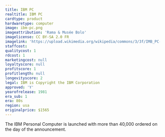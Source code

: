 ```yaml
---
title: IBM PC
realtitle: IBM PC
cardtype: product
hardwaretype: computer
image: ibm-pc.png
imageattribution: 'Rama & Musée Bolo'
imagelicense: CC BY-SA 2.0 FR
imagelink: 'https://upload.wikimedia.org/wikipedia/commons/3/3f/IMB_PC-IMG_7271.jpg'
staffcost:
qualitycost: 1
rdcost: 1
marketingcost: null
loyaltyscore: null
profitscore: 1
profitlength: null
longevityscore: 2
legal: IBM is Copyright the IBM Corporation
approved: 'Y'
yearofrelease: 1981
era_sub: 1
era: 80s
region: usa
originalprice: $1565
---
```


The IBM Personal Computer is launched with more than 40,000 ordered on the day of the announcement.
